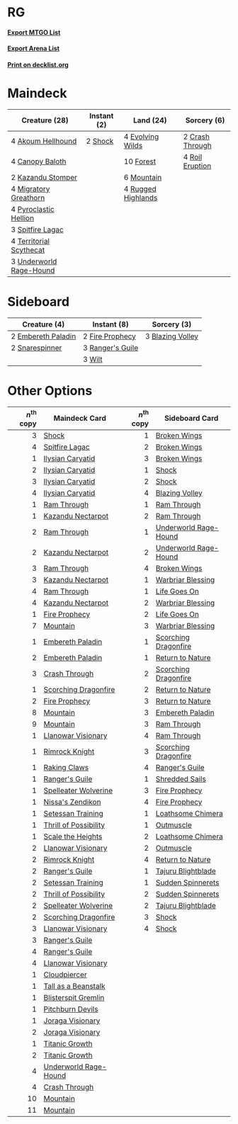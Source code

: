 # RG

#### [Export MTGO List](../collection/RG/RG.txt)
#### [Export Arena List](../collection/RG/RG_arena.txt)
#### [Print on decklist.org](http://decklist.org/?deckmain=4%09Akoum%20Hellhound%0A4%09Canopy%20Baloth%0A2%09Crash%20Through%0A4%09Evolving%20Wilds%0A10%09Forest%0A2%09Kazandu%20Stomper%0A4%09Migratory%20Greathorn%0A6%09Mountain%0A4%09Pyroclastic%20Hellion%0A4%09Roil%20Eruption%0A4%09Rugged%20Highlands%0A2%09Shock%0A3%09Spitfire%20Lagac%0A4%09Territorial%20Scythecat%0A3%09Underworld%20Rage-Hound&deckside=3%09Blazing%20Volley%0A2%09Embereth%20Paladin%0A2%09Fire%20Prophecy%0A3%09Ranger's%20Guile%0A2%09Snarespinner%0A3%09Wilt)
# Maindeck

|                                          Creature (28)                                           |                                   Instant (2)                                    |                                          Land (24)                                          |                                       Sorcery (6)                                        |
|--------------------------------------------------------------------------------------------------|----------------------------------------------------------------------------------|---------------------------------------------------------------------------------------------|------------------------------------------------------------------------------------------|
|4 [Akoum Hellhound](http://gatherer.wizards.com/Pages/Card/Details.aspx?multiverseid=491772)      |2 [Shock](http://gatherer.wizards.com/Pages/Card/Details.aspx?multiverseid=129732)|4 [Evolving Wilds](http://gatherer.wizards.com/Pages/Card/Details.aspx?multiverseid=426944)  |2 [Crash Through](http://gatherer.wizards.com/Pages/Card/Details.aspx?multiverseid=430777)|
|4 [Canopy Baloth](http://gatherer.wizards.com/Pages/Card/Details.aspx?multiverseid=491828)        |                                                                                  |10 [Forest](http://gatherer.wizards.com/Pages/Card/Details.aspx?multiverseid=439860)         |4 [Roil Eruption](http://gatherer.wizards.com/Pages/Card/Details.aspx?multiverseid=491796)|
|2 [Kazandu Stomper](http://gatherer.wizards.com/Pages/Card/Details.aspx?multiverseid=491838)      |                                                                                  |6 [Mountain](http://gatherer.wizards.com/Pages/Card/Details.aspx?multiverseid=439859)        |                                                                                          |
|4 [Migratory Greathorn](http://gatherer.wizards.com/Pages/Card/Details.aspx?multiverseid=479685)  |                                                                                  |4 [Rugged Highlands](http://gatherer.wizards.com/Pages/Card/Details.aspx?multiverseid=420935)|                                                                                          |
|4 [Pyroclastic Hellion](http://gatherer.wizards.com/Pages/Card/Details.aspx?multiverseid=491793)  |                                                                                  |                                                                                             |                                                                                          |
|3 [Spitfire Lagac](http://gatherer.wizards.com/Pages/Card/Details.aspx?multiverseid=491811)       |                                                                                  |                                                                                             |                                                                                          |
|4 [Territorial Scythecat](http://gatherer.wizards.com/Pages/Card/Details.aspx?multiverseid=491862)|                                                                                  |                                                                                             |                                                                                          |
|3 [Underworld Rage-Hound](http://gatherer.wizards.com/Pages/Card/Details.aspx?multiverseid=476414)|                                                                                  |                                                                                             |                                                                                          |


# Sideboard

|                                        Creature (4)                                         |                                        Instant (8)                                        |                                        Sorcery (3)                                        |
|---------------------------------------------------------------------------------------------|-------------------------------------------------------------------------------------------|-------------------------------------------------------------------------------------------|
|2 [Embereth Paladin](http://gatherer.wizards.com/Pages/Card/Details.aspx?multiverseid=473083)|2 [Fire Prophecy](http://gatherer.wizards.com/Pages/Card/Details.aspx?multiverseid=479636) |3 [Blazing Volley](http://gatherer.wizards.com/Pages/Card/Details.aspx?multiverseid=426821)|
|2 [Snarespinner](http://gatherer.wizards.com/Pages/Card/Details.aspx?multiverseid=485530)    |3 [Ranger's Guile](http://gatherer.wizards.com/Pages/Card/Details.aspx?multiverseid=249973)|                                                                                           |
|                                                                                             |3 [Wilt](http://gatherer.wizards.com/Pages/Card/Details.aspx?multiverseid=479696)          |                                                                                           |


# Other Options

|*n*<sup>th</sup> copy|                                         Maindeck Card                                          |*n*<sup>th</sup> copy|                                         Sideboard Card                                         |
|--------------------:|------------------------------------------------------------------------------------------------|--------------------:|------------------------------------------------------------------------------------------------|
|                    3|[Shock](http://gatherer.wizards.com/Pages/Card/Details.aspx?multiverseid=129732)                |                    1|[Broken Wings](http://gatherer.wizards.com/Pages/Card/Details.aspx?multiverseid=491827)         |
|                    4|[Spitfire Lagac](http://gatherer.wizards.com/Pages/Card/Details.aspx?multiverseid=491811)       |                    2|[Broken Wings](http://gatherer.wizards.com/Pages/Card/Details.aspx?multiverseid=491827)         |
|                    1|[Ilysian Caryatid](http://gatherer.wizards.com/Pages/Card/Details.aspx?multiverseid=476425)     |                    3|[Broken Wings](http://gatherer.wizards.com/Pages/Card/Details.aspx?multiverseid=491827)         |
|                    2|[Ilysian Caryatid](http://gatherer.wizards.com/Pages/Card/Details.aspx?multiverseid=476425)     |                    1|[Shock](http://gatherer.wizards.com/Pages/Card/Details.aspx?multiverseid=129732)                |
|                    3|[Ilysian Caryatid](http://gatherer.wizards.com/Pages/Card/Details.aspx?multiverseid=476425)     |                    2|[Shock](http://gatherer.wizards.com/Pages/Card/Details.aspx?multiverseid=129732)                |
|                    4|[Ilysian Caryatid](http://gatherer.wizards.com/Pages/Card/Details.aspx?multiverseid=476425)     |                    4|[Blazing Volley](http://gatherer.wizards.com/Pages/Card/Details.aspx?multiverseid=426821)       |
|                    1|[Ram Through](http://gatherer.wizards.com/Pages/Card/Details.aspx?multiverseid=479690)          |                    1|[Ram Through](http://gatherer.wizards.com/Pages/Card/Details.aspx?multiverseid=479690)          |
|                    1|[Kazandu Nectarpot](http://gatherer.wizards.com/Pages/Card/Details.aspx?multiverseid=491837)    |                    2|[Ram Through](http://gatherer.wizards.com/Pages/Card/Details.aspx?multiverseid=479690)          |
|                    2|[Ram Through](http://gatherer.wizards.com/Pages/Card/Details.aspx?multiverseid=479690)          |                    1|[Underworld Rage-Hound](http://gatherer.wizards.com/Pages/Card/Details.aspx?multiverseid=476414)|
|                    2|[Kazandu Nectarpot](http://gatherer.wizards.com/Pages/Card/Details.aspx?multiverseid=491837)    |                    2|[Underworld Rage-Hound](http://gatherer.wizards.com/Pages/Card/Details.aspx?multiverseid=476414)|
|                    3|[Ram Through](http://gatherer.wizards.com/Pages/Card/Details.aspx?multiverseid=479690)          |                    4|[Broken Wings](http://gatherer.wizards.com/Pages/Card/Details.aspx?multiverseid=491827)         |
|                    3|[Kazandu Nectarpot](http://gatherer.wizards.com/Pages/Card/Details.aspx?multiverseid=491837)    |                    1|[Warbriar Blessing](http://gatherer.wizards.com/Pages/Card/Details.aspx?multiverseid=476455)    |
|                    4|[Ram Through](http://gatherer.wizards.com/Pages/Card/Details.aspx?multiverseid=479690)          |                    1|[Life Goes On](http://gatherer.wizards.com/Pages/Card/Details.aspx?multiverseid=430810)         |
|                    4|[Kazandu Nectarpot](http://gatherer.wizards.com/Pages/Card/Details.aspx?multiverseid=491837)    |                    2|[Warbriar Blessing](http://gatherer.wizards.com/Pages/Card/Details.aspx?multiverseid=476455)    |
|                    1|[Fire Prophecy](http://gatherer.wizards.com/Pages/Card/Details.aspx?multiverseid=479636)        |                    2|[Life Goes On](http://gatherer.wizards.com/Pages/Card/Details.aspx?multiverseid=430810)         |
|                    7|[Mountain](http://gatherer.wizards.com/Pages/Card/Details.aspx?multiverseid=439859)             |                    3|[Warbriar Blessing](http://gatherer.wizards.com/Pages/Card/Details.aspx?multiverseid=476455)    |
|                    1|[Embereth Paladin](http://gatherer.wizards.com/Pages/Card/Details.aspx?multiverseid=473083)     |                    1|[Scorching Dragonfire](http://gatherer.wizards.com/Pages/Card/Details.aspx?multiverseid=473101) |
|                    2|[Embereth Paladin](http://gatherer.wizards.com/Pages/Card/Details.aspx?multiverseid=473083)     |                    1|[Return to Nature](http://gatherer.wizards.com/Pages/Card/Details.aspx?multiverseid=461102)     |
|                    3|[Crash Through](http://gatherer.wizards.com/Pages/Card/Details.aspx?multiverseid=430777)        |                    2|[Scorching Dragonfire](http://gatherer.wizards.com/Pages/Card/Details.aspx?multiverseid=473101) |
|                    1|[Scorching Dragonfire](http://gatherer.wizards.com/Pages/Card/Details.aspx?multiverseid=473101) |                    2|[Return to Nature](http://gatherer.wizards.com/Pages/Card/Details.aspx?multiverseid=461102)     |
|                    2|[Fire Prophecy](http://gatherer.wizards.com/Pages/Card/Details.aspx?multiverseid=479636)        |                    3|[Return to Nature](http://gatherer.wizards.com/Pages/Card/Details.aspx?multiverseid=461102)     |
|                    8|[Mountain](http://gatherer.wizards.com/Pages/Card/Details.aspx?multiverseid=439859)             |                    3|[Embereth Paladin](http://gatherer.wizards.com/Pages/Card/Details.aspx?multiverseid=473083)     |
|                    9|[Mountain](http://gatherer.wizards.com/Pages/Card/Details.aspx?multiverseid=439859)             |                    3|[Ram Through](http://gatherer.wizards.com/Pages/Card/Details.aspx?multiverseid=479690)          |
|                    1|[Llanowar Visionary](http://gatherer.wizards.com/Pages/Card/Details.aspx?multiverseid=485516)   |                    4|[Ram Through](http://gatherer.wizards.com/Pages/Card/Details.aspx?multiverseid=479690)          |
|                    1|[Rimrock Knight](http://gatherer.wizards.com/Pages/Card/Details.aspx?multiverseid=473099)       |                    3|[Scorching Dragonfire](http://gatherer.wizards.com/Pages/Card/Details.aspx?multiverseid=473101) |
|                    1|[Raking Claws](http://gatherer.wizards.com/Pages/Card/Details.aspx?multiverseid=479651)         |                    4|[Ranger's Guile](http://gatherer.wizards.com/Pages/Card/Details.aspx?multiverseid=249973)       |
|                    1|[Ranger's Guile](http://gatherer.wizards.com/Pages/Card/Details.aspx?multiverseid=249973)       |                    1|[Shredded Sails](http://gatherer.wizards.com/Pages/Card/Details.aspx?multiverseid=479656)       |
|                    1|[Spelleater Wolverine](http://gatherer.wizards.com/Pages/Card/Details.aspx?multiverseid=479657) |                    3|[Fire Prophecy](http://gatherer.wizards.com/Pages/Card/Details.aspx?multiverseid=479636)        |
|                    1|[Nissa's Zendikon](http://gatherer.wizards.com/Pages/Card/Details.aspx?multiverseid=491845)     |                    4|[Fire Prophecy](http://gatherer.wizards.com/Pages/Card/Details.aspx?multiverseid=479636)        |
|                    1|[Setessan Training](http://gatherer.wizards.com/Pages/Card/Details.aspx?multiverseid=476452)    |                    1|[Loathsome Chimera](http://gatherer.wizards.com/Pages/Card/Details.aspx?multiverseid=476428)    |
|                    1|[Thrill of Possibility](http://gatherer.wizards.com/Pages/Card/Details.aspx?multiverseid=473108)|                    1|[Outmuscle](http://gatherer.wizards.com/Pages/Card/Details.aspx?multiverseid=473132)            |
|                    1|[Scale the Heights](http://gatherer.wizards.com/Pages/Card/Details.aspx?multiverseid=491850)    |                    2|[Loathsome Chimera](http://gatherer.wizards.com/Pages/Card/Details.aspx?multiverseid=476428)    |
|                    2|[Llanowar Visionary](http://gatherer.wizards.com/Pages/Card/Details.aspx?multiverseid=485516)   |                    2|[Outmuscle](http://gatherer.wizards.com/Pages/Card/Details.aspx?multiverseid=473132)            |
|                    2|[Rimrock Knight](http://gatherer.wizards.com/Pages/Card/Details.aspx?multiverseid=473099)       |                    4|[Return to Nature](http://gatherer.wizards.com/Pages/Card/Details.aspx?multiverseid=461102)     |
|                    2|[Ranger's Guile](http://gatherer.wizards.com/Pages/Card/Details.aspx?multiverseid=249973)       |                    1|[Tajuru Blightblade](http://gatherer.wizards.com/Pages/Card/Details.aspx?multiverseid=491856)   |
|                    2|[Setessan Training](http://gatherer.wizards.com/Pages/Card/Details.aspx?multiverseid=476452)    |                    1|[Sudden Spinnerets](http://gatherer.wizards.com/Pages/Card/Details.aspx?multiverseid=479691)    |
|                    2|[Thrill of Possibility](http://gatherer.wizards.com/Pages/Card/Details.aspx?multiverseid=473108)|                    2|[Sudden Spinnerets](http://gatherer.wizards.com/Pages/Card/Details.aspx?multiverseid=479691)    |
|                    2|[Spelleater Wolverine](http://gatherer.wizards.com/Pages/Card/Details.aspx?multiverseid=479657) |                    2|[Tajuru Blightblade](http://gatherer.wizards.com/Pages/Card/Details.aspx?multiverseid=491856)   |
|                    2|[Scorching Dragonfire](http://gatherer.wizards.com/Pages/Card/Details.aspx?multiverseid=473101) |                    3|[Shock](http://gatherer.wizards.com/Pages/Card/Details.aspx?multiverseid=129732)                |
|                    3|[Llanowar Visionary](http://gatherer.wizards.com/Pages/Card/Details.aspx?multiverseid=485516)   |                    4|[Shock](http://gatherer.wizards.com/Pages/Card/Details.aspx?multiverseid=129732)                |
|                    3|[Ranger's Guile](http://gatherer.wizards.com/Pages/Card/Details.aspx?multiverseid=249973)       |                     |                                                                                                |
|                    4|[Ranger's Guile](http://gatherer.wizards.com/Pages/Card/Details.aspx?multiverseid=249973)       |                     |                                                                                                |
|                    4|[Llanowar Visionary](http://gatherer.wizards.com/Pages/Card/Details.aspx?multiverseid=485516)   |                     |                                                                                                |
|                    1|[Cloudpiercer](http://gatherer.wizards.com/Pages/Card/Details.aspx?multiverseid=479632)         |                     |                                                                                                |
|                    1|[Tall as a Beanstalk](http://gatherer.wizards.com/Pages/Card/Details.aspx?multiverseid=473140)  |                     |                                                                                                |
|                    1|[Blisterspit Gremlin](http://gatherer.wizards.com/Pages/Card/Details.aspx?multiverseid=479628)  |                     |                                                                                                |
|                    1|[Pitchburn Devils](http://gatherer.wizards.com/Pages/Card/Details.aspx?multiverseid=382326)     |                     |                                                                                                |
|                    1|[Joraga Visionary](http://gatherer.wizards.com/Pages/Card/Details.aspx?multiverseid=491834)     |                     |                                                                                                |
|                    2|[Joraga Visionary](http://gatherer.wizards.com/Pages/Card/Details.aspx?multiverseid=491834)     |                     |                                                                                                |
|                    1|[Titanic Growth](http://gatherer.wizards.com/Pages/Card/Details.aspx?multiverseid=221203)       |                     |                                                                                                |
|                    2|[Titanic Growth](http://gatherer.wizards.com/Pages/Card/Details.aspx?multiverseid=221203)       |                     |                                                                                                |
|                    4|[Underworld Rage-Hound](http://gatherer.wizards.com/Pages/Card/Details.aspx?multiverseid=476414)|                     |                                                                                                |
|                    4|[Crash Through](http://gatherer.wizards.com/Pages/Card/Details.aspx?multiverseid=430777)        |                     |                                                                                                |
|                   10|[Mountain](http://gatherer.wizards.com/Pages/Card/Details.aspx?multiverseid=439859)             |                     |                                                                                                |
|                   11|[Mountain](http://gatherer.wizards.com/Pages/Card/Details.aspx?multiverseid=439859)             |                     |                                                                                                |

